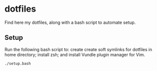 # dotfiles

Find here my dotfiles, along with a bash script to automate setup.

## Setup

Run the following bash script to: create create soft symlinks for dotfiles in home directory; install zsh; and install Vundle plugin manager for Vim.

```bash
./setup.bash
```
